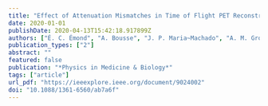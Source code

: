 ```yaml
---
title: "Effect of Attenuation Mismatches in Time of Flight PET Reconstruction"
date: 2020-01-01
publishDate: 2020-04-13T15:42:18.917899Z
authors: ["É. C. Émond", "A. Bousse", "J. P. Maria~Machado", "A. M. Groves", "B. F. Hutton", "K. Thielemans"]
publication_types: ["2"]
abstract: ""
featured: false
publication: "*Physics in Medicine & Biology*"
tags: ["article"]
url_pdf: "https://ieeexplore.ieee.org/document/9024002"
doi: "10.1088/1361-6560/ab7a6f"
---
```


